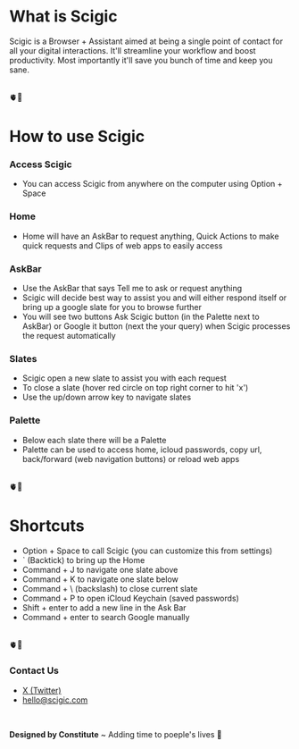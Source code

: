 # What is Scigic

Scigic is a Browser + Assistant aimed at being a single point of contact for all your digital interactions. It'll streamline your workflow and boost productivity. Most importantly it'll save you bunch of time and keep you sane.

<br>
🫀🧠
<br>

# How to use Scigic

### Access Scigic
- You can access Scigic from anywhere on the computer using Option + Space

### Home
- Home will have an AskBar to request anything, Quick Actions to make quick requests and Clips of web apps to easily access

### AskBar
- Use the AskBar that says Tell me to ask or request anything
- Scigic will decide best way to assist you and will either respond itself or bring up a google slate for you to browse further
- You will see two buttons Ask Scigic button (in the Palette next to AskBar) or Google it button (next the your query) when Scigic processes the request automatically

### Slates
- Scigic open a new slate to assist you with each request
- To close a slate (hover red circle on top right corner to hit 'x')
- Use the up/down arrow key to navigate slates

### Palette
- Below each slate there will be a Palette
- Palette can be used to access home, icloud passwords, copy url, back/forward (web navigation buttons) or reload web apps


<br>
🫀🧠
<br>

# Shortcuts

- Option + Space to call Scigic (you can customize this from settings)
- ` (Backtick) to bring up the Home
- Command + J to navigate one slate above
- Command + K to navigate one slate below
- Command + \ (backslash) to close current slate
- Command + P to open iCloud Keychain (saved passwords)
- Shift + enter to add a new line in the Ask Bar
- Command + enter to search Google manually

<br>
🫀🧠
<br>

### Contact Us
- [X (Twitter)](https://twitter.com/constituteai)
- hello@scigic.com


<br>

**Designed by Constitute**
~ Adding time to poeple's lives 🥂
